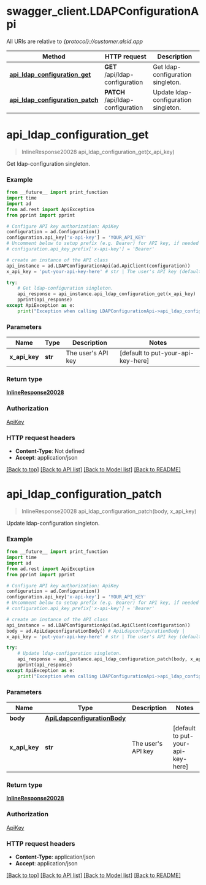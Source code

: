 # swagger_client.LDAPConfigurationApi

All URIs are relative to *{protocol}://customer.alsid.app*

Method | HTTP request | Description
------------- | ------------- | -------------
[**api_ldap_configuration_get**](LDAPConfigurationApi.md#api_ldap_configuration_get) | **GET** /api/ldap-configuration | Get ldap-configuration singleton.
[**api_ldap_configuration_patch**](LDAPConfigurationApi.md#api_ldap_configuration_patch) | **PATCH** /api/ldap-configuration | Update ldap-configuration singleton.

# **api_ldap_configuration_get**
> InlineResponse20028 api_ldap_configuration_get(x_api_key)

Get ldap-configuration singleton.

### Example

```python
from __future__ import print_function
import time
import ad
from ad.rest import ApiException
from pprint import pprint

# Configure API key authorization: ApiKey
configuration = ad.Configuration()
configuration.api_key['x-api-key'] = 'YOUR_API_KEY'
# Uncomment below to setup prefix (e.g. Bearer) for API key, if needed
# configuration.api_key_prefix['x-api-key'] = 'Bearer'

# create an instance of the API class
api_instance = ad.LDAPConfigurationApi(ad.ApiClient(configuration))
x_api_key = 'put-your-api-key-here' # str | The user's API key (default to put-your-api-key-here)

try:
    # Get ldap-configuration singleton.
    api_response = api_instance.api_ldap_configuration_get(x_api_key)
    pprint(api_response)
except ApiException as e:
    print("Exception when calling LDAPConfigurationApi->api_ldap_configuration_get: %s\n" % e)
```

### Parameters

Name | Type | Description  | Notes
------------- | ------------- | ------------- | -------------
 **x_api_key** | **str**| The user&#x27;s API key | [default to put-your-api-key-here]

### Return type

[**InlineResponse20028**](InlineResponse20028.md)

### Authorization

[ApiKey](../README.md#ApiKey)

### HTTP request headers

 - **Content-Type**: Not defined
 - **Accept**: application/json

[[Back to top]](#) [[Back to API list]](../README.md#documentation-for-api-endpoints) [[Back to Model list]](../README.md#documentation-for-models) [[Back to README]](../README.md)

# **api_ldap_configuration_patch**
> InlineResponse20028 api_ldap_configuration_patch(body, x_api_key)

Update ldap-configuration singleton.

### Example

```python
from __future__ import print_function
import time
import ad
from ad.rest import ApiException
from pprint import pprint

# Configure API key authorization: ApiKey
configuration = ad.Configuration()
configuration.api_key['x-api-key'] = 'YOUR_API_KEY'
# Uncomment below to setup prefix (e.g. Bearer) for API key, if needed
# configuration.api_key_prefix['x-api-key'] = 'Bearer'

# create an instance of the API class
api_instance = ad.LDAPConfigurationApi(ad.ApiClient(configuration))
body = ad.ApiLdapconfigurationBody() # ApiLdapconfigurationBody | 
x_api_key = 'put-your-api-key-here' # str | The user's API key (default to put-your-api-key-here)

try:
    # Update ldap-configuration singleton.
    api_response = api_instance.api_ldap_configuration_patch(body, x_api_key)
    pprint(api_response)
except ApiException as e:
    print("Exception when calling LDAPConfigurationApi->api_ldap_configuration_patch: %s\n" % e)
```

### Parameters

Name | Type | Description  | Notes
------------- | ------------- | ------------- | -------------
 **body** | [**ApiLdapconfigurationBody**](ApiLdapconfigurationBody.md)|  | 
 **x_api_key** | **str**| The user&#x27;s API key | [default to put-your-api-key-here]

### Return type

[**InlineResponse20028**](InlineResponse20028.md)

### Authorization

[ApiKey](../README.md#ApiKey)

### HTTP request headers

 - **Content-Type**: application/json
 - **Accept**: application/json

[[Back to top]](#) [[Back to API list]](../README.md#documentation-for-api-endpoints) [[Back to Model list]](../README.md#documentation-for-models) [[Back to README]](../README.md)

